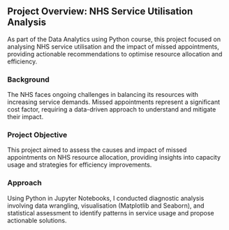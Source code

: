 <h2>Project Overview: NHS Service Utilisation Analysis</h2>

<p>As part of the Data Analytics using Python course, this project focused on analysing NHS service utilisation and the impact of missed appointments, providing actionable recommendations to optimise resource allocation and efficiency.</p>

<h3>Background</h3>
<p>The NHS faces ongoing challenges in balancing its resources with increasing service demands. Missed appointments represent a significant cost factor, requiring a data-driven approach to understand and mitigate their impact.</p>

<h3>Project Objective</h3>
<p>This project aimed to assess the causes and impact of missed appointments on NHS resource allocation, providing insights into capacity usage and strategies for efficiency improvements.</p>

<h3>Approach</h3>
<p>Using Python in Jupyter Notebooks, I conducted diagnostic analysis involving data wrangling, visualisation (Matplotlib and Seaborn), and statistical assessment to identify patterns in service usage and propose actionable solutions.</p>
